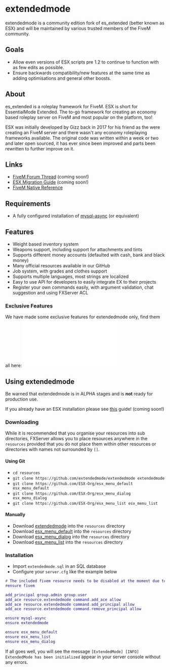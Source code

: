 # extendedmode
extendedmode is a community edition fork of es_extended (better known as ESX) and will be maintained by various trusted members of the FiveM community.

## Goals
- Allow even versions of ESX scripts pre 1.2 to continue to function with as few edits as possible.
- Ensure backwards compatibility/new features at the same time as adding optimisations and general other boosts.

## About
es_extended is a roleplay framework for FiveM. ESX is short for EssentialMode Extended. The to-go framework for creating an economy based roleplay server on FiveM and most popular on the platform, too!

ESX was initially developed by Gizz back in 2017 for his friend as the were creating an FiveM server and there wasn't any economy roleplaying frameworks available. The original code was written within a week or two and later open sourced, it has ever since been improved and parts been rewritten to further improve on it.

## Links

- [FiveM Forum Thread]() (coming soon!)
- [ESX Migration Guide]() (coming soon!)
- [FiveM Native Reference](https://runtime.fivem.net/doc/reference.html)

## Requirements

- A fully configured installation of [mysql-async](https://github.com/brouznouf/fivem-mysql-async) (or equivalent)

## Features

- Weight based inventory system
- Weapons support, including support for attachments and tints
- Supports different money accounts (defaulted with cash, bank and black money)
- Many official resources available in our GitHub
- Job system, with grades and clothes support
- Supports multiple languages, most strings are localized
- Easy to use API for developers to easily integrate EX to their projects
- Register your own commands easily, with argument validation, chat suggestion and using FXServer ACL

### Exclusive Features

We have made some exclusive features for extendedmode only, find them all here: ![Functions](functions.md)

## Using extendedmode

Be warned that extendedmode is in ALPHA stages and is **not** ready for production use.

If you already have an ESX installation please see [this]() guide! (coming soon!)

### Downloading

While it is recommended that you organise your resources into sub directories, FXServer allows you to place resources anywhere in the `resources` provided that you do not place them within other resources or directories with names not surrounded by `[]`.

#### Using Git

- `cd resources`
- `git clone https://github.com/extendedmode/extendedmode extendedmode`
- `git clone https://github.com/ESX-Org/esx_menu_default esx_menu_default`
- `git clone https://github.com/ESX-Org/esx_menu_dialog esx_menu_dialog`
- `git clone https://github.com/ESX-Org/esx_menu_list esx_menu_list`

#### Manually

- Download [extendedmode](https://github.com/extendedmode/extendedmode/releases/latest) into the `resources` directory
- Download [esx_menu_default](https://github.com/ESX-Org/esx_menu_default/releases/latest) into the `resources` directory
- Download [esx_menu_dialog](https://github.com/ESX-Org/esx_menu_dialog/releases/latest) into the `resources` directory
- Download [esx_menu_list](https://github.com/ESX-Org/esx_menu_list/releases/latest) into the `resources` directory

### Installation

- Import `extendedmode.sql` in an SQL database
- Configure your `server.cfg` like the example below

```lua
# The included fivem resource needs to be disabled at the moment due to a known issue with mapmanager, this will be fixed soon
#ensure fivem

add_principal group.admin group.user
add_ace resource.extendedmode command.add_ace allow
add_ace resource.extendedmode command.add_principal allow
add_ace resource.extendedmode command.remove_principal allow

ensure mysql-async
ensure extendedmode

ensure esx_menu_default
ensure esx_menu_list
ensure esx_menu_dialog
```

If all goes well, you will see the message `[ExtendedMode] [INFO] ExtendedMode has been initialized` appear in your server console without any errors.